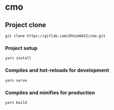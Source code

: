 # cmo

## Project clone
```
git clone https://gitlab.com/dhkim0422/cmo.git
```

### Project setup
```
yarn install
```

### Compiles and hot-reloads for development
```
yarn serve
```

### Compiles and minifies for production
```
yarn build
```

